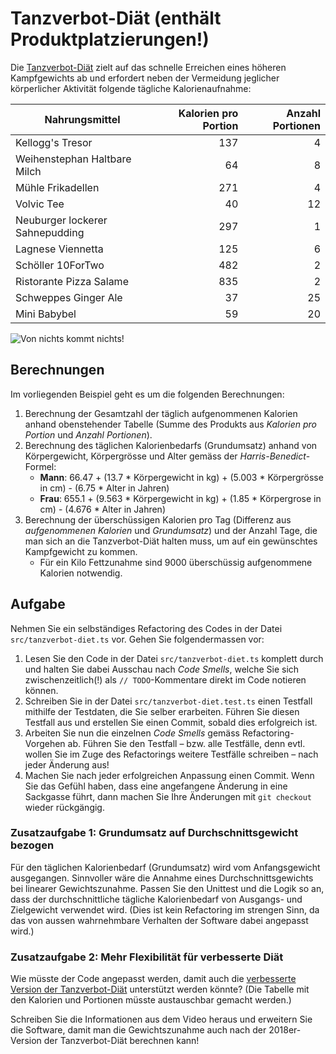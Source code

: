 # Tanzverbot-Diät (enthält Produktplatzierungen!)

Die [Tanzverbot-Diät](https://www.youtube.com/watch?v=2LvdqYB0E74) zielt auf
das schnelle Erreichen eines höheren Kampfgewichts ab und erfordert neben der
Vermeidung jeglicher körperlicher Aktivität folgende tägliche Kalorienaufnahme:

| Nahrungsmittel                  | Kalorien pro Portion | Anzahl Portionen |
| ------------------------------- | -------------------: | ---------------: |
| Kellogg's Tresor                |                  137 |                4 |
| Weihenstephan Haltbare Milch    |                   64 |                8 |
| Mühle Frikadellen               |                  271 |                4 |
| Volvic Tee                      |                   40 |               12 |
| Neuburger lockerer Sahnepudding |                  297 |                1 |
| Lagnese Viennetta               |                  125 |                6 |
| Schöller 10ForTwo               |                  482 |                2 |
| Ristorante Pizza Salame         |                  835 |                2 |
| Schweppes Ginger Ale            |                   37 |               25 |
| Mini Babybel                    |                   59 |               20 |

![Von nichts kommt nichts!](pics/tanzverbot.png)

## Berechnungen

Im vorliegenden Beispiel geht es um die folgenden Berechnungen:

1. Berechnung der Gesamtzahl der täglich aufgenommenen Kalorien anhand
   obenstehender Tabelle (Summe des Produkts aus _Kalorien pro Portion_ und
   _Anzahl Portionen_).
1. Berechnung des täglichen Kalorienbedarfs (Grundumsatz) anhand von
   Körpergewicht, Körpergrösse und Alter gemäss der _Harris-Benedict_-Formel:
   - **Mann**: 66.47 + (13.7 \* Körpergewicht in kg) + (5.003 \* Körpergrösse in cm) -
     (6.75 \* Alter in Jahren)
   - **Frau**: 655.1 + (9.563 \* Körpergewicht in kg) + (1.85 \* Körpergrose in cm) -
     (4.676 \* Alter in Jahren)
1. Berechnung der überschüssigen Kalorien pro Tag (Differenz aus _aufgenommenen
   Kalorien_ und _Grundumsatz_) und der Anzahl Tage, die man sich an die
   Tanzverbot-Diät halten muss, um auf ein gewünschtes Kampfgewicht zu kommen.
   - Für ein Kilo Fettzunahme sind 9000 überschüssig aufgenommene Kalorien notwendig.

## Aufgabe

Nehmen Sie ein selbständiges Refactoring des Codes in der Datei
`src/tanzverbot-diet.ts` vor. Gehen Sie folgendermassen vor:

1. Lesen Sie den Code in der Datei `src/tanzverbot-diet.ts` komplett durch und halten Sie dabei Ausschau nach _Code Smells_, welche Sie sich zwischenzeitlich(!) als `// TODO`-Kommentare direkt im Code notieren können.
1. Schreiben Sie in der Datei `src/tanzverbot-diet.test.ts` einen Testfall
   mithilfe der Testdaten, die Sie selber erarbeiten. Führen Sie diesen Testfall aus und erstellen Sie einen Commit, sobald dies erfolgreich ist.
1. Arbeiten Sie nun die einzelnen _Code Smells_ gemäss Refactoring-Vorgehen ab.  Führen Sie den Testfall – bzw. alle Testfälle, denn evtl. wollen Sie im Zuge des Refactorings weitere Testfälle schreiben – nach jeder Änderung aus!
1. Machen Sie nach jeder erfolgreichen Anpassung einen Commit. Wenn Sie das Gefühl haben, dass eine angefangene Änderung in eine Sackgasse führt, dann machen Sie Ihre Änderungen mit `git checkout` wieder rückgängig.

### Zusatzaufgabe 1: Grundumsatz auf Durchschnittsgewicht bezogen

Für den täglichen Kalorienbedarf (Grundumsatz) wird vom Anfangsgewicht
ausgegangen. Sinnvoller wäre die Annahme eines Durchschnittsgewichts bei
linearer Gewichtszunahme. Passen Sie den Unittest und die Logik so an, dass der
durchschnittliche tägliche Kalorienbedarf von Ausgangs- und Zielgewicht
verwendet wird. (Dies ist kein Refactoring im strengen Sinn, da das von aussen
wahrnehmbare Verhalten der Software dabei angepasst wird.)

### Zusatzaufgabe 2: Mehr Flexibilität für verbesserte Diät

Wie müsste der Code angepasst werden, damit auch die [verbesserte Version der
Tanzverbot-Diät](https://www.youtube.com/watch?v=7xDmgGV3gS0) unterstützt werden
könnte? (Die Tabelle mit den Kalorien und Portionen müsste austauschbar gemacht
werden.)

Schreiben Sie die Informationen aus dem Video heraus und erweitern Sie die
Software, damit man die Gewichtszunahme auch nach der 2018er-Version der
Tanzverbot-Diät berechnen kann!
